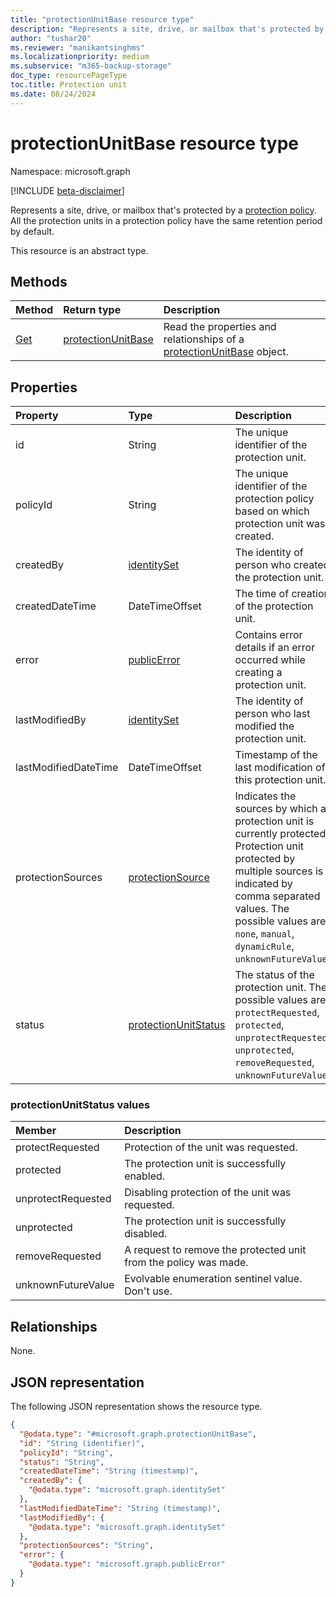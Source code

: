 ```yaml
---
title: "protectionUnitBase resource type"
description: "Represents a site, drive, or mailbox that's protected by a protection policy."
author: "tushar20"
ms.reviewer: "manikantsinghms"
ms.localizationpriority: medium
ms.subservice: "m365-backup-storage"
doc_type: resourcePageType
toc.title: Protection unit
ms.date: 08/24/2024
---
```


# protectionUnitBase resource type

Namespace: microsoft.graph

[!INCLUDE [beta-disclaimer](../../includes/beta-disclaimer.md)]

Represents a site, drive, or mailbox that's protected by a [protection policy](protectionpolicybase.md). All the protection units in a protection policy have the same retention period by default.

This resource is an abstract type.

## Methods
|Method|Return type|Description|
|:---|:---|:---|
|[Get](../api/protectionunitbase-get.md)|[protectionUnitBase](../resources/protectionunitbase.md)|Read the properties and relationships of a [protectionUnitBase](../resources/protectionunitbase.md) object.|

## Properties
|Property|Type|Description|
|:---|:---|:---|
|id|String|The unique identifier of the protection unit.|
|policyId|String|The unique identifier of the protection policy based on which protection unit was created.|
|createdBy|[identitySet](../resources/identityset.md)|The identity of person who created the protection unit.|
|createdDateTime|DateTimeOffset|The time of creation of the protection unit.|
|error|[publicError](../resources/publicerror.md)|Contains error details if an error occurred while creating a protection unit.|
|lastModifiedBy|[identitySet](../resources/identityset.md)|The identity of person who last modified the protection unit.|
|lastModifiedDateTime|DateTimeOffset|Timestamp of the last modification of this protection unit.|
|protectionSources|[protectionSource](../resources/enums.md#protectionsource-values)|Indicates the sources by which a protection unit is currently protected. Protection unit protected by multiple sources is indicated by comma separated values. The possible values are: `none`, `manual`, `dynamicRule`, `unknownFutureValue`.|
|status|[protectionUnitStatus](../resources/protectionunitbase.md#protectionunitstatus-values)|The status of the protection unit. The possible values are: `protectRequested`, `protected`, `unprotectRequested`, `unprotected`, `removeRequested`, `unknownFutureValue`.|

### protectionUnitStatus values
|Member | Description |
|:------|:------------|
|protectRequested | Protection of the unit was requested. |
|protected | The protection unit is successfully enabled.|
|unprotectRequested | Disabling protection of the unit was requested. |
|unprotected | The protection unit is successfully disabled.|
|removeRequested |A request to remove the protected unit from the policy was made. |
|unknownFutureValue | Evolvable enumeration sentinel value. Don't use.|

## Relationships
None.

## JSON representation
The following JSON representation shows the resource type.
<!-- {
  "blockType": "resource",
  "keyProperty": "id",
  "@odata.type": "microsoft.graph.protectionUnitBase",
  "baseType": "microsoft.graph.entity",
  "openType": false
}
-->
``` json
{
  "@odata.type": "#microsoft.graph.protectionUnitBase",
  "id": "String (identifier)",
  "policyId": "String",
  "status": "String",
  "createdDateTime": "String (timestamp)",
  "createdBy": {
    "@odata.type": "microsoft.graph.identitySet"
  },
  "lastModifiedDateTime": "String (timestamp)",
  "lastModifiedBy": {
    "@odata.type": "microsoft.graph.identitySet"
  },
  "protectionSources": "String",
  "error": {
    "@odata.type": "microsoft.graph.publicError"
  }
}
```

